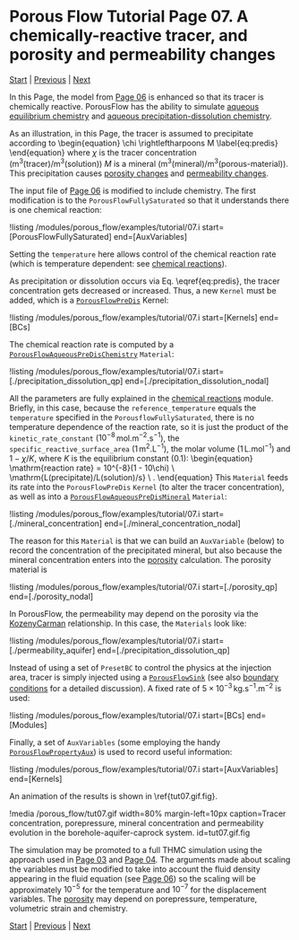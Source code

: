 # Porous Flow Tutorial Page 07.  A chemically-reactive tracer, and porosity and permeability changes

[Start](/porous_flow/tutorial_00.md) |
[Previous](/porous_flow/tutorial_06.md) |
[Next](/porous_flow/tutorial_08.md)

In this Page, the model from [Page 06](/porous_flow/tutorial_06.md) is enhanced so that its tracer is chemically reactive.  PorousFlow has the ability to simulate [aqueous equilibrium chemistry](/systems/Materials/porous_flow/PorousFlowMassFractionAqueousEquilibriumChemistry.md) and [aqueous precipitation-dissolution chemistry](/systems/Materials/porous_flow/PorousFlowAqueousPreDisChemistry.md).

As an illustration, in this Page, the tracer is assumed to precipitate according to
\begin{equation}
\chi \rightleftharpoons  M
\label{eq:predis}
\end{equation}
where $\chi$ is the tracer concentration (m$^{3}$(tracer)/m$^{3}$(solution)) $M$ is a mineral (m$^{3}$(mineral)/m$^{3}$(porous-material)).  This precipitation causes [porosity changes](/systems/Materials/porous_flow/PorousFlowPorosity.md) and [permeability changes](/systems/Materials/porous_flow/PorousFlowPermeabilityKozenyCarman.md).

The input file of [Page 06](/porous_flow/tutorial_06.md) is modified to include chemistry.  The first modification is to the `PorousFlowFullySaturated` so that it understands there is one chemical reaction:

!listing /modules/porous_flow/examples/tutorial/07.i start=[PorousFlowFullySaturated] end=[AuxVariables]

Setting the `temperature` here allows control of the chemical reaction rate (which is temperature dependent: see [chemical reactions](/chemical_reactions/index.md)).

As precipitation or dissolution occurs via Eq. \eqref{eq:predis}, the tracer concentration gets decreased or increased.  Thus, a new `Kernel` must be added, which is a [`PorousFlowPreDis`](/systems/Kernels/porous_flow/PorousFlowPreDis.md) Kernel:

!listing /modules/porous_flow/examples/tutorial/07.i start=[Kernels] end=[BCs]

The chemical reaction rate is computed by a [`PorousFlowAqueousPreDisChemistry`](/systems/Materials/porous_flow/PorousFlowAqueousPreDisChemistry.md) `Material`:

!listing /modules/porous_flow/examples/tutorial/07.i start=[./precipitation_dissolution_qp] end=[./precipitation_dissolution_nodal]

All the parameters are fully explained in the [chemical reactions](/chemical_reactions/index.md) module.  Briefly, in this case, because the `reference_temperature` equals the `temperature` specified in the `PorousflowFullySaturated`, there is no temperature dependence of the reaction rate, so it is just the product of the `kinetic_rate_constant` ($10^{-8}\,$mol.m$^{-2}$.s$^{-1}$), the `specific_reactive_surface_area` (1$\,$m$^{2}$.L$^{-1}$), the molar volume (1$\,$L.mol$^{-1}$) and $1 - \chi/K$, where $K$ is the equilibrium constant (0.1):
\begin{equation}
\mathrm{reaction rate} = 10^{-8}(1 - 10\chi) \ \mathrm{L(precipitate)/L(solution)/s} \ .
\end{equation}
This `Material` feeds its rate into the `PorousFlowPreDis` `Kernel` (to alter the tracer concentration), as well as into a [`PorousFlowAqueousPreDisMineral`](/systems/Materials/porous_flow/PorousFlowAqueousPreDisMineral.md) `Material`:

!listing /modules/porous_flow/examples/tutorial/07.i start=[./mineral_concentration] end=[./mineral_concentration_nodal]

The reason for this `Material` is that we can build an `AuxVariable` (below) to record the concentration of the precipitated mineral, but also because the mineral concentration enters into the [porosity](/porous_flow/porosity.md) calculation.  The porosity material is

!listing /modules/porous_flow/examples/tutorial/07.i start=[./porosity_qp] end=[./porosity_nodal]

In PorousFlow, the permeability may depend on the porosity via the [KozenyCarman](/systems/Materials/porous_flow/PorousFlowPermeabilityKozenyCarman.md) relationship.  In this case, the `Materials` look like:

!listing /modules/porous_flow/examples/tutorial/07.i start=[./permeability_aquifer] end=[./precipitation_dissolution_qp]

Instead of using a set of `PresetBC` to control the physics at the injection area, tracer is simply injected using a [`PorousFlowSink`](/systems/BCs/porous_flow/PorousFlowSink.md) (see also [boundary conditions](/porous_flow/boundaries.md) for a detailed discussion).  A fixed rate of $5\times 10^{-3}\,$kg.s$^{-1}$.m$^{-2}$ is used:

!listing /modules/porous_flow/examples/tutorial/07.i start=[BCs] end=[Modules]

Finally, a set of `AuxVariables` (some employing the handy [`PorousFlowPropertyAux`](/porous_flow/PorousFlowPropertyAux.md)) is used to record useful information:

!listing /modules/porous_flow/examples/tutorial/07.i start=[AuxVariables] end=[Kernels]

An animation of the results is shown in \ref{tut07.gif.fig}.

!media /porous_flow/tut07.gif width=80% margin-left=10px caption=Tracer concentration, porepressure, mineral concentration and permeability evolution in the borehole-aquifer-caprock system.  id=tut07.gif.fig

The simulation may be promoted to a full THMC simulation using the approach used in [Page 03](/porous_flow/tutorial_03.md) and [Page 04](/porous_flow/tutorial_04.md).  The arguments made about scaling the variables must be modified to take into account the fluid density appearing in the fluid equation (see [Page 06](/porous_flow/tutorial_06.md)) so the scaling will be approximately $10^{-5}$ for the temperature and $10^{-7}$ for the displacement variables.  The [porosity](/porous_flow/porosity.md) may depend on porepressure, temperature, volumetric strain and chemistry.

[Start](/porous_flow/tutorial_00.md) |
[Previous](/porous_flow/tutorial_06.md) |
[Next](/porous_flow/tutorial_08.md)
